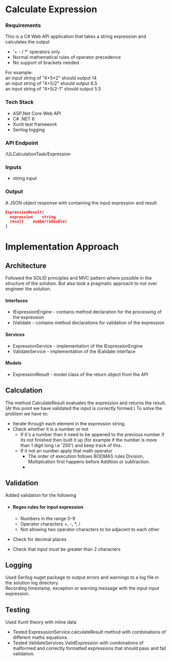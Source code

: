 # Calculate Expression  

### Requirements
This is a C# Web API application that takes a string expression and calculates the output

- '+ - / *' operators only 
- Normal mathematical rules of operator precedence 
- No support of brackets needed

For example:  
an input string of "4+5*2" should output 14  
an input string of "4+5/2" should output 6.5  
an input string of "4+5/2-1" should output 5.5  

### Tech Stack
- ASP.Net Core Web API
- C# .NET 6
- Xunit test framework
- Serilog logging

### API Endpoint 
/ULCalculationTask/Expression

### Inputs 
- string input

### Output 
A JSON object response with containing the input expression and result

```json
ExpressionResult{
  expression 	string
  result	number($double)
}
```

# Implementation Approach

## Architecture
Followed the SOLID principles and MVC pattern where possible in the structure of the solution. But also took a pragmatic approach to not over engineer the solution.  
#### Interfaces
* IExpressionEngine - contains method declaration for the processing of the expression
* IValidate - contains method declarations for validation of the expression
#### Services
* ExpressionService - implementation of the IExpressionEngine
* ValidateService - implementation of the IEalidate interface

#### Models 
* ExpressionResult - model class of the return object from the API

## Calculation
The method CalculateResult evaluates the expression and returns the result. (At this point we have validated the input is correctly formed.)
To solve the problem we have to:
-  Iterate through each element in the expression string.
- Check whether it is a number or not
  * If it's a number then it need to be appened to the previous number if its not finished then built it up (for example if the number is more than 1 digit long i.e '250') and keep track of this.
  * If it not an number apply that math operator
    * The order of execution follows BODMAS rules Division, Multiplcation first happens before Addition or subtraction.
    * 

## Validation
Added validation for the following
* #### Regex rules for input expression 
  * Numbers in the range 0-9
  * Operator characters +, -, *, /
  * Not allowing two operator characters to be adjacent to each other  

* Check for decimal places
* Check that input must be greater than 2 characters


## Logging
Used Serilog nuget package to output errors and warnings to a log file in the solution log directory.  
Recording timestamp, exception or warning message with the input input expression.


## Testing
Used Xunit theory with inline data
* Tested ExpresssionService.calculateResult method with combinations of different maths equations.
* Tested ValidateServices.ValidExpression with combinations of malformed and correctly formatted expressions that should pass and fail validation.
	


